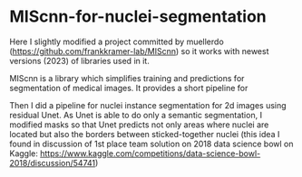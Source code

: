 # MIScnn-for-nuclei-segmentation
Here I slightly modified a project committed by muellerdo (https://github.com/frankkramer-lab/MIScnn) so it works with newest versions (2023) of libraries used in it. 

MIScnn is a library which simplifies training and predictions for segmentation of medical images. It provides a short pipeline for 

Then I did a pipeline for nuclei instance segmentation for 2d images using residual Unet. As Unet is able to do only a semantic segmentation, I modified masks so that Unet predicts not only areas where nuclei are located but also the borders between sticked-together nuclei (this idea I found in discussion of 1st place team solution on 2018 data science bowl on Kaggle: https://www.kaggle.com/competitions/data-science-bowl-2018/discussion/54741)
